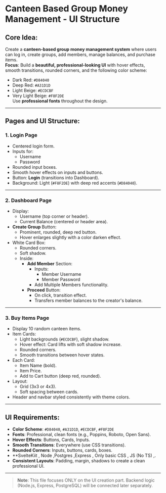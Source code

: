 
# Canteen Based Group Money Management - UI Structure

## Core Idea:
Create a **canteen-based group money management system** where users can log in, create groups, add members, manage balances, and purchase items.  
**Focus**: Build a **beautiful, professional-looking UI** with hover effects, smooth transitions, rounded corners, and the following color scheme:  
- Dark Red: `#D84040`
- Deep Red: `#A31D1D`
- Light Beige: `#ECDCBF`
- Very Light Beige: `#F8F2DE`  
Use **professional fonts** throughout the design.

---

## Pages and UI Structure:

### 1. Login Page
- Centered login form.
- Inputs for:
  - Username
  - Password
- Rounded input boxes.
- Smooth hover effects on inputs and buttons.
- Button: **Login** (transitions into Dashboard).
- Background: Light (`#F8F2DE`) with deep red accents (`#D84040`).

---

### 2. Dashboard Page
- Display:
  - Username (top corner or header).
  - Current Balance (centered or header area).
- **Create Group** Button:
  - Prominent, rounded, deep red button.
  - Hover enlarges slightly with a color darken effect.
- White Card Box:
  - Rounded corners.
  - Soft shadow.
  - Inside:
    - **Add Member** Section:
      - Inputs:
        - Member Username
        - Member Password
      - Add Multiple Members functionality.
    - **Proceed** Button:
      - On click, transition effect.
      - Transfers member balances to the creator's balance.

---

### 3. Buy Items Page
- Display 10 random canteen items.
- Item Cards:
  - Light backgrounds (`#ECDCBF`), slight shadow.
  - Hover effect: Card lifts with soft shadow increase.
  - Rounded corners.
  - Smooth transitions between hover states.
- Each Card:
  - Item Name (bold).
  - Item Price.
  - Add to Cart button (deep red, rounded).
- Layout:
  - Grid (3x3 or 4x3).
  - Soft spacing between cards.
- Header and navbar styled consistently with theme colors.

---

## UI Requirements:
- **Color Scheme**: `#D84040`, `#A31D1D`, `#ECDCBF`, `#F8F2DE`
- **Fonts**: Professional, clean fonts (e.g., Poppins, Roboto, Open Sans).
- **Hover Effects**: Buttons, Cards, Inputs.
- **Smooth Transitions**: Everywhere (use CSS transitions).
- **Rounded Corners**: Inputs, buttons, cards, boxes.
- **SvelteKiit , Node ,Postgres ,Express , Only basic CSS , JS (No TS) ,.
- **Consistent Layouts**: Padding, margin, shadows to create a clean professional UI.

---

> **Note**: This file focuses ONLY on the UI creation part. Backend logic (Node.js, Express, PostgreSQL) will be connected later separately.
